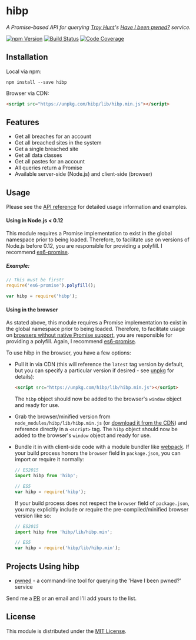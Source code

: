 # hibp

*A Promise-based API for querying [Troy Hunt](http://www.troyhunt.com/)'s
[Have I been pwned?](https://haveibeenpwned.com/) service.*

[![npm Version][npm-image]][npm-url]
[![Build Status][travis-image]][travis-url]
[![Code Coverage][coveralls-image]][coveralls-url]

## Installation

Local via npm:

```shell
npm install --save hibp
```

Browser via CDN:

```html
<script src="https://unpkg.com/hibp/lib/hibp.min.js"></script>
```

## Features

* Get all breaches for an account
* Get all breached sites in the system
* Get a single breached site
* Get all data classes
* Get all pastes for an account
* All queries return a Promise
* Available server-side (Node.js) and client-side (browser)

## Usage

Please see the [API reference](API.md) for detailed usage information and
examples.

#### Using in Node.js < 0.12

This module requires a Promise implementation to exist in the global namespace
prior to being loaded. Therefore, to facilitate use on versions of Node.js
before 0.12, you are responsible for providing a polyfill. I recommend
[es6-promise](https://github.com/stefanpenner/es6-promise).

##### Example:

```javascript
// This must be first!
require('es6-promise').polyfill();

var hibp = require('hibp');
```

#### Using in the browser

As stated above, this module requires a Promise implementation to exist in the
global namespace prior to being loaded. Therefore, to facilitate usage on
[browsers without native Promise support](http://caniuse.com/#search=promise),
you are responsible for providing a polyfill. Again, I recommend
[es6-promise](https://github.com/stefanpenner/es6-promise).

To use hibp in the browser, you have a few options:

* Pull it in via CDN (this will reference the `latest` tag version by default,
  but you can specify a particular version if desired - see
  [unpkg](https://unpkg.com) for details):

  ```html
  <script src="https://unpkg.com/hibp/lib/hibp.min.js"></script>
  ```

  The `hibp` object should now be added to the browser's `window` object and
  ready for use.

* Grab the browser/minified version from `node_modules/hibp/lib/hibp.min.js`
  (or [download it from the CDN](https://unpkg.com/hibp/lib/hibp.min.js)) and
  reference directly in a `<script>` tag. The `hibp` object should now be added
  to the browser's `window` object and ready for use.

* Bundle it in with client-side code with a module bundler like
  [webpack](https://webpack.github.io/). If your build process honors the
  `browser` field in `package.json`, you can import or require it normally:

  ```javascript
  // ES2015
  import hibp from 'hibp';

  // ES5
  var hibp = require('hibp');
  ```

  If your build process does not respect the `browser` field of `package.json`,
  you may explicitly include or require the pre-compiled/minified browser
  version like so:

  ```javascript
  // ES2015
  import hibp from 'hibp/lib/hibp.min';

  // ES5
  var hibp = require('hibp/lib/hibp.min');
  ```

## Projects Using hibp

* [pwned](https://github.com/wKovacs64/pwned) - a command-line tool for querying
  the 'Have I been pwned?' service

Send me a [PR](https://github.com/wKovacs64/hibp/pulls) or an email and I'll add
yours to the list.

## License

This module is distributed under the [MIT License](LICENSE.txt).

[npm-image]: https://img.shields.io/npm/v/hibp.svg?style=flat-square
[npm-url]: https://www.npmjs.com/package/hibp
[travis-image]: https://img.shields.io/travis/wKovacs64/hibp.svg?style=flat-square
[travis-url]: https://travis-ci.org/wKovacs64/hibp
[coveralls-image]: https://img.shields.io/coveralls/wKovacs64/hibp.svg?style=flat-square
[coveralls-url]: https://coveralls.io/github/wKovacs64/hibp
